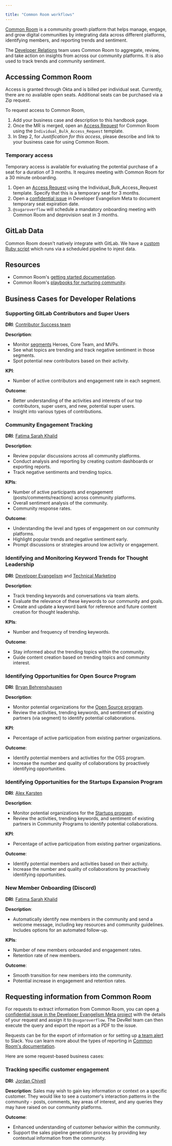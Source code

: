 ```yaml
---

title: "Common Room workflows"
---
```








[Common Room](https://docs.commonroom.io/) is a community growth platform that helps manage, engage, and grow digital communities by integrating data across different platforms, identifying members, and reporting trends and sentiment. 

The [Developer Relations](/handbook/marketing/developer-relations/) team uses Common Room to aggregate, review, and take action on insights from across our community platforms. It is also used to track trends and community sentiment. 


## Accessing Common Room

Access is granted through Okta and is billed per individual seat. Currently, there are no available open seats. Additional seats can be purchased via a Zip request.

To request access to Common Room,
1. Add your business case and description to this handbook page. 
2. Once the MR is merged, open an [Access Request](/handbook/business-technology/end-user-services/onboarding-access-requests/access-requests/) for Common Room using the `Individual_Bulk_Access_Request` template.
3. In Step 2, for _Justification for this access_, please describe and link to your business case for using Common Room. 

### Temporary access

Temporary access is available for evaluating the potential purchase of a seat for a duration of 3 months. It requires meeting with Common Room for a 30 minute onboarding. 

1. Open an [Access Request](/handbook/business-technology/end-user-services/onboarding-access-requests/access-requests/) using the Individual_Bulk_Access_Request template. Specify that this is a temporary seat for 3 months.
2. Open a [confidential issue](https://gitlab.com/gitlab-com/marketing/developer-relations/dev-evangelism/de-tmm-meta/-/issues/new?issuable_template=common-room-temporary-access) in Developer Evangelism Meta to document temporary seat expiration date.
3. `@sugaroverflow` will schedule a mandatory onboarding meeting with Common Room and deprovision seat in 3 months.

## GitLab Data

Common Room doesn't natively integrate with GitLab.
We have a [custom Ruby script](https://gitlab.com/gitlab-org/developer-relations/gitlab-common-room-api-source)
which runs via a scheduled pipeline to injest data.

## Resources

* Common Room's [getting started documentation](https://docs.commonroom.io/get-started).
* Common Room's [playbooks for nurturing community](https://www.commonroom.io/resources/).

## Business Cases for Developer Relations

### Supporting GitLab Contributors and Super Users
**DRI**: [Contributor Success team](/handbook/marketing/developer-relations/contributor-success/)

**Description**:
* Monitor [segments](https://docs.commonroom.io/using-common-room/segments-page) Heroes, Core Team, and MVPs. 
* See what topics are trending and track negative sentiment in those segments.
* Spot potential new contributors based on their activity. 

**KPI**:
* Number of active contributors and engagement rate in each segment.

**Outcome**:
* Better understanding of the activities and interests of our top contributors, super users, and new, potential super users.
* Insight into various types of contributions. 

### Community Engagement Tracking
**DRI**: [Fatima Sarah Khalid](https://gitlab.com/sugaroverflow)

**Description**:
* Review popular discussions across all community platforms. 
* Conduct analysis and reporting by creating custom dashboards or exporting reports.
* Track negative sentiments and trending topics. 

**KPIs**:
* Number of active participants and engagement (posts/comments/reactions) across community platforms.
* Overall sentiment analysis of the community.
* Community response rates.

**Outcome**:
* Understanding the level and types of engagement on our community platforms.
* Highlight popular trends and negative sentiment early.
* Prompt discussions or strategies around low activity or engagement.

### Identifying and Monitoring Keyword Trends for Thought Leadership
**DRI**: [Developer Evangelism](/handbook/marketing/developer-relations/developer-evangelism/) and [Technical Marketing](/handbook/marketing/developer-relations/technical-marketing/)

**Description**:
* Track trending keywords and conversations via team alerts. 
* Evaluate the relevance of these keywords to our community and goals.
* Create and update a keyword bank for reference and future content creation for thought leadership.

**KPIs**:
* Number and frequency of trending keywords.

**Outcome**:
* Stay informed about the trending topics within the community.
* Guide content creation based on trending topics and community interest. 

### Identifying Opportunities for Open Source Program
**DRI**: [Bryan Behrenshausen](https://gitlab.com/bbehr)

**Description**: 
* Monitor potential organizations for the [Open Source program](/handbook/marketing/developer-relations/community-programs/opensource-program/).
* Review the activities, trending keywords, and sentiment of existing partners (via segment) to identify potential collaborations. 

**KPI**:
* Percentage of active participation from existing partner organizations.

**Outcome**:
* Identify potential members and activities for the OSS program.
* Increase the number and quality of collaborations by proactively identifying opportunities.

### Identifying Opportunities for the Startups Expansion Program
**DRI**: [Alex Karsten](https://gitlab.com/akarsten1)

**Description**: 
* Monitor potential organizations for the [Startups program](/handbook/marketing/developer-relations/community-programs/startups-program/).
* Review the activities, trending keywords, and sentiment of existing partners in Community Programs to identify potential collaborations.

**KPI**:
* Percentage of active participation from existing partner organizations.

**Outcome**:
* Identify potential members and activities based on their activity.
* Increase the number and quality of collaborations by proactively identifying opportunities.

### New Member Onboarding (Discord)
**DRI**: [Fatima Sarah Khalid](https://gitlab.com/sugaroverflow)

**Description**:
* Automatically identify new members in the community and send a welcome message, including key resources and community guidelines. Includes options for an automated follow-up. 

**KPIs**:
* Number of new members onboarded and engagement rates.
* Retention rate of new members.

**Outcome**:
* Smooth transition for new members into the community.
* Potential increase in engagement and retention rates.

## Requesting information from Common Room 

For requests to extract information from Common Room, you can open [a confidential issue in the Developer Evangelism Meta project](https://gitlab.com/gitlab-com/marketing/community-relations/dev-evangelism/de-tmm-meta/-/issues) with the details of your request and assign it to `@sugaroverflow`. The DevRel team can then execute the query and export the report as a PDF to the issue.

Requests can be for the export of information or for setting up [a team alert](https://docs.commonroom.io/using-common-room/team-alerts-page) to Slack. You can learn more about the types of reporting in [Common Room's documentation](https://docs.commonroom.io/using-common-room/reporting-page). 

Here are some request-based business cases:

### Tracking specific customer engagement

**DRI**: [Jordan Chivell](https://gitlab.com/jchivell)

**Description**:
Sales may wish to gain key information or context on a specific customer. They would like to see a customer's interaction patterns in the community - posts, comments, key areas of interest, and any queries they may have raised on our community platforms.

**Outcome**:
* Enhanced understanding of customer behavior within the community.
* Support the sales pipeline generation process by providing key contextual information from the community.
